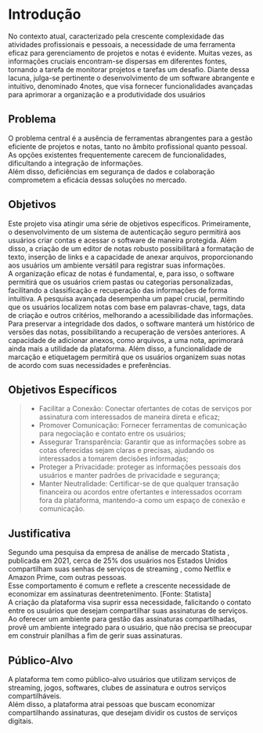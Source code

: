 # Introdução
No contexto atual, caracterizado pela crescente complexidade das atividades profissionais e pessoais, a necessidade de uma ferramenta eficaz para gerenciamento de projetos e notas é evidente. Muitas vezes, as informações cruciais encontram-se dispersas em diferentes fontes, tornando a tarefa de monitorar projetos e tarefas um desafio. Diante
dessa lacuna, julga-se pertinente o desenvolvimento de um software abrangente e intuitivo, denominado 4notes, que visa fornecer funcionalidades avançadas para aprimorar a organização e a produtividade dos usuários<br>


## Problema
O problema central é a ausência de ferramentas abrangentes para a gestão eficiente de projetos e notas, tanto no âmbito profissional quanto pessoal. As opções existentes frequentemente carecem de funcionalidades, dificultando a integração de informações.<br>
Além disso, deficiências em segurança de dados e colaboração comprometem a eficácia dessas soluções no mercado.<br>



## Objetivos
Este projeto visa atingir uma série de objetivos específicos. Primeiramente, o desenvolvimento de um sistema de autenticação seguro permitirá aos usuários criar contas e acessar o software de maneira protegida. Além disso, a criação de um editor de notas robusto possibilitará a formatação de texto, inserção de links e a capacidade de anexar arquivos, proporcionando aos usuários um ambiente versátil para registrar suas informações.<br>
A organização eficaz de notas é fundamental, e, para isso, o software permitirá que os usuários criem pastas ou categorias personalizadas, facilitando a classificação e recuperação das informações de forma intuitiva. A pesquisa avançada desempenha um papel crucial, permitindo que os usuários localizem notas com base em palavras-chave, tags, data de criação e outros critérios, melhorando a acessibilidade das informações.<br>
Para preservar a integridade dos dados, o software manterá um histórico de versões das notas, possibilitando a recuperação de versões anteriores. A capacidade de adicionar anexos, como arquivos, a uma nota, aprimorará ainda mais a utilidade da plataforma. Além disso, a funcionalidade de marcação e etiquetagem permitirá que os usuários organizem suas notas de acordo com suas necessidades e preferências.<br>

## Objetivos Específicos
> - Facilitar a Conexão: Conectar ofertantes de cotas de serviços por assinatura com interessados de maneira direta e eficaz;<br>
> - Promover Comunicação: Fornecer ferramentas de comunicação para negociação e contato entre os usuários;<br>
> - Assegurar Transparência: Garantir que as informações sobre as cotas oferecidas sejam claras e precisas, ajudando os interessados a tomarem decisões informadas;<br>
> - Proteger a Privacidade: proteger as informações pessoais dos usuários e manter padrões de privacidade e segurança;<br>
> - Manter Neutralidade: Certificar-se de que qualquer transação financeira ou acordos entre ofertantes e interessados ocorram fora da plataforma, mantendo-a como um espaço de conexão e comunicação.<br>


## Justificativa

Segundo uma pesquisa da empresa de análise de mercado Statista , publicada em 2021, cerca de 25% dos usuários nos Estados Unidos compartilham suas senhas de serviços de streaming , como Netflix e Amazon Prime, com outras pessoas. <br>
Esse comportamento é comum e reflete a crescente necessidade de economizar em assinaturas deentretenimento. [Fonte: Statista]<br>
A criação da plataforma visa suprir essa necessidade, falicitando o contato entre os usuários que desejam compartilhar suas assinaturas de serviços.<br>
Ao oferecer um ambiente para gestão das assinaturas compartilhadas, provê um ambiente integrado para o usuário, que não precisa se preocupar em construir planilhas a fim de gerir suas assinaturas.<br>


## Público-Alvo

A plataforma tem como público-alvo usuários que utilizam serviços de streaming, jogos, softwares, clubes de assinatura e outros serviços compartilháveis.<br> 
Além disso, a plataforma atrai pessoas que buscam economizar compartilhando assinaturas, que desejam dividir os custos de serviços digitais.<br>


